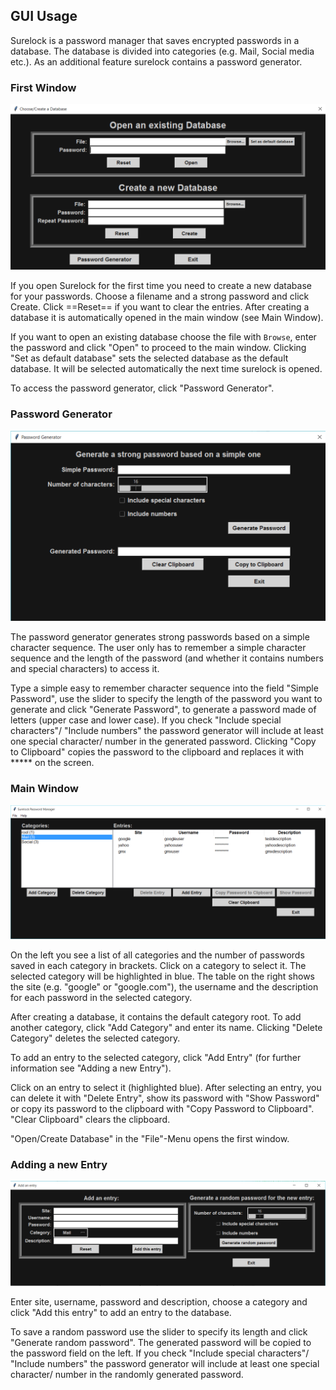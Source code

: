 ##  GUI Usage

Surelock is a password manager that saves encrypted passwords in a database. 
The database is divided into categories (e.g. Mail, Social media etc.).
As an additional feature surelock contains a password generator.


### First Window

<p>
    <img src="/docs/images/First Window.png"/>
</p>

If you open Surelock for the first time you need to create a new database for your passwords.
Choose a filename and a strong password and click Create. Click ==Reset== if you want to clear the entries.
After creating a database it is automatically opened in the main window (see Main Window). 

If you want to open an existing database choose the file with `Browse`, enter the password and click "Open" to proceed to the main window. 
Clicking "Set as default database" sets the selected database as the default database. It will be selected automatically the next time surelock is opened.

To access the password generator, click "Password Generator". 

### Password Generator

<p>
    <img src="/docs/images/Password Generator.png"/>
</p>

The password generator generates strong passwords based on a simple character sequence. The user only has to remember a simple character sequence and the length of the password (and whether it contains numbers and special characters) to access it.

Type a simple easy to remember character sequence into the field "Simple Password", use the slider to specify the length of the password you want to generate and click "Generate Password", to generate a password made of letters (upper case and lower case).
If you check "Include special characters"/ "Include numbers" the password generator will include at least one special character/ number in the generated password.
Clicking "Copy to Clipboard" copies the password to the clipboard and replaces it with ***** on the screen.


### Main Window

<p>
    <img src="/docs/images/Main Window.png"/>
</p>

On the left you see a list of all categories and the number of passwords saved in each category in brackets. Click on a category to select it. The selected category will be highlighted in blue. 
The table on the right shows the site (e.g. "google" or "google.com"), the username and the description for each password in the selected category. 

After creating a database, it contains the default category root. To add another category, click "Add Category" and enter its name. Clicking "Delete Category" deletes the selected category.
 
To add an entry to the selected category, click "Add Entry" (for further information see "Adding a new Entry"). 

Click on an entry to select it (highlighted blue). After selecting an entry, you can delete it with "Delete Entry", show its password with "Show Password" or copy its password to the clipboard with "Copy Password to Clipboard".
"Clear Clipboard" clears the clipboard. 

"Open/Create Database" in the "File"-Menu opens the first window.
 
### Adding a new Entry

<p>
    <img src="/docs/images/Add Window.png"/>
</p>

Enter site, username, password and description, choose a category and click "Add this entry" to add an entry to the database.

To save a random password use the slider to specify its length and click "Generate random password". The generated password will be copied to the password field on the left.
If you check "Include special characters"/ "Include numbers" the password generator will include at least one special character/ number in the randomly generated password.



